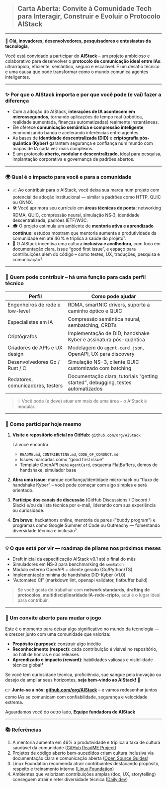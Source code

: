 > ## **Carta Aberta: Convite à Comunidade Tech para Interagir, Construir e Evoluir o Protocolo AIStack**

---

👋 **Olá, inovadores, desenvolvedores, pesquisadores e entusiastas da tecnologia,**

Você está convidado a participar do **AIStack** – um projeto ambicioso e colaborativo para desenvolver o **protocolo de comunicação ideal entre IAs**: ultrarrápido, eficiente, semântico, seguro e escalável. É um desafio técnico e uma causa que pode transformar como o mundo comunica agentes inteligentes.

---

### ✨ Por que o AIStack importa e por que você pode (e vai) fazer a diferença

* Com a adoção do AIStack, **interações de IA acontecem em microssegundos**, tornando aplicações de tempo real (robótica, realidade aumentada, finanças automatizadas) realmente instantâneas.
* Ele oferece **comunicação semântica e compressão inteligente**, economizando banda e acelerando inferências entre agentes.
* As bases de **identidade descentralizada (DID)** e **criptografia pós-quântica (Kyber)** garantem segurança e confiança num mundo com mapas de IA cada vez mais complexos.
* É um protocolo **aberto, modular e descentralizado**, ideal para pesquisa, implantação corporativa e governança de padrões abertos.

---

### 🌍 Qual é o impacto para você e para a comunidade

* 📈 Ao contribuir para o AIStack, você deixa sua marca num projeto com potencial de adoção institucional — similar a padrões como HTTP, QUIC ou ONNX.
* 🛠 Você aprimora seu currículo em **áreas técnicas de ponta**: networking RDMA, QUIC, compressão neural, simulação NS‑3, identidade descentralizada, padrões IETF/W3C.
* 🎓 O projeto estimula um ambiente de **mentoria ativa e aprendizado contínuo**: estudos mostram que mentoria aumenta a produtividade da comunidade em até 46 % e triplica a saúde do projeto¹.
* 🤝 O AIStack incentiva uma cultura **inclusiva e acolhedora**, com foco em documentação clara, issue “good first issue”, e espaço para contribuições além do código – como testes, UX, traduções, pesquisa e comunicação².

---

### 🧩 Quem pode contribuir – há uma função para cada perfil técnico

| **Perfil**                        | **Como pode ajudar**                                                             |
| --------------------------------- | -------------------------------------------------------------------------------- |
| Engenheiros de rede e low-level   | RDMA, smartNIC drivers, suporte a caminho óptico e QUIC                          |
| Especialistas em IA               | Compressão semântica neural, sembatching, CRDTs                                  |
| Criptógrafos                      | Implementação de DID, handshake Kyber e assinatura pós-quântica                  |
| Criadores de APIs e UX design     | Modelagem do `agent-card.json`, OpenAPI, UX para discovery                       |
| Desenvolvedores Go / Rust / C     | Simulação NS-3, cliente QUIC customizado com batching                            |
| Redatores, comunicadores, testers | Documentação clara, tutoriais “getting started”, debugging, testes automatizados |

> 💡 Você pode (e deve) atuar em mais de uma área – o AIStack é modular.

---

### 📌 Como participar hoje mesmo

1. **Visite o repositório oficial no GitHub:**
   [`github.com/org/AIStack`](https://github.com/gov-stack-aistack-protocol/AIStack/tree/main)

   Lá você encontra:

   * `README.md`, `CONTRIBUTING.md`, `CODE_OF_CONDUCT.md`
   * Issues marcadas como “good first issue”
   * Template OpenAPI para `AgentCard`, esquema FlatBuffers, demos de handshake, simulador base

2. **Abra uma issue**: marque confiança/identidade micro‑hack ou “fluxo de handshake Kyber” – você pode começar com algo simples e será orientado.

3. **Participe dos canais de discussão** (GitHub Discussions / Discord / Slack) e/ou da lista técnica por e-mail, liderando com sua experiência ou curiosidade.

4. **Em breve**: hackathons online, mentoria de pares (“buddy program”) e programas como Google Summer of Code ou Outreachy — fomentando diversidade técnica e inclusão³.

---

### 💡 O que está por vir — roadmap de pilares nos próximos meses

* Draft inicial da especificação AIStack v0.1 até o final do mês
* Simuladores em NS‑3 para benchmarking de `semBatch`
* Módulo externo OpenAPI + cliente gerado (Go/Python/TS)
* Implementação mínima de handshake DID-Kyber (v1.0)
* “Automated CI” (markdown lint, openapi validator, flatbuffer build)

> Se você gosta de trabalhar com **network standards, drafting de protocolos, multidisciplinaridade IA‑rede‑cripto**, aqui é o lugar ideal para contribuir.

---

### 🌱 Um convite aberto para mudar o jogo

Este é o momento para deixar algo significativo no mundo da tecnologia — e crescer junto com uma comunidade que valoriza:

* **Propósito (purpose)**: construir algo inédito
* **Reconhecimento (respect)**: cada contribuição é visível no repositório, no hall de honras e nos releases
* **Aprendizado e impacto (reward)**: habilidades valiosas e visibilidade técnica global⁴

Se você tem curiosidade técnica, proficiência, sue sangue pela inovação ou desejo de ampliar seus horizontes, **seja bem-vindo ao AIStack!** 🚀

👉 **Junte-se a nós: [github.com/org/AIStack](https://github.com/org/AIStack)** – e vamos redesenhar juntos como IAs se comunicam com confiabilidade, segurança e velocidade extrema.

Aguardamos você do outro lado,
**Equipe fundadora de AIStack**

---

### 📚 Referências

1. A mentoria aumenta em 46% a produtividade e triplica a taxa de cultura saudável da comunidade ([GitHub ReadME Project](https://github.com/readme/featured/contributor-onboarding))
2. Projetos de código aberto bem-sucedidos criam cultura inclusiva via documentação clara e comunicação aberta ([Open Source Guides](https://opensource.guide/building-community/))
3. Linux Foundation recomenda atrair contribuintes destacando propósito, respeito e treinamento interno ([Linux Foundation](https://www.linuxfoundation.org/blog/blog/effective-strategies-recruiting-open-source-developers?utm_source=chatgpt.com))
4. Ambientes que valorizam contribuições amplas (doc, UX, storytelling) conseguem atrair e reter diversidade técnica ([Daily.dev](https://daily.dev/blog/diversity-in-open-source-best-practices-guide-2024?utm_source=chatgpt.com))

